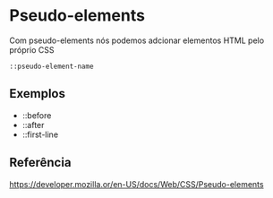 # Pseudo-elements

Com pseudo-elements nós podemos adcionar elementos HTML pelo próprio CSS

`::pseudo-element-name`

## Exemplos

* ::before
* ::after
* ::first-line

## Referência 

https://developer.mozilla.or/en-US/docs/Web/CSS/Pseudo-elements